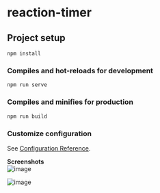 # reaction-timer

## Project setup
```
npm install
```

### Compiles and hot-reloads for development
```
npm run serve
```

### Compiles and minifies for production
```
npm run build
```

### Customize configuration
See [Configuration Reference](https://cli.vuejs.org/config/).

<b> Screenshots </b>
<br>
![image](https://user-images.githubusercontent.com/36820299/190148824-f53fd506-b843-4e5e-af0b-a6cd11ad9cf1.png)

![image](https://user-images.githubusercontent.com/36820299/190148953-c38b4e6b-5865-4ed3-a3c8-581967b6f71a.png)
